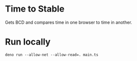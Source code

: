 # Time to Stable

Gets BCD and compares time in one browser to time in another.

# Run locally

`deno run --allow-net --allow-read=. main.ts`

